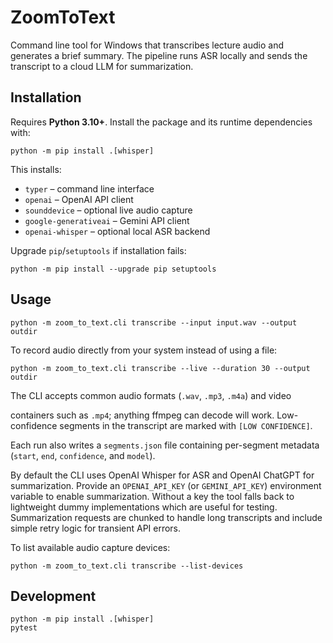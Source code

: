 # ZoomToText

Command line tool for Windows that transcribes lecture audio and generates a
brief summary.  The pipeline runs ASR locally and sends the transcript to a
cloud LLM for summarization.

## Installation

Requires **Python 3.10+**.  Install the package and its runtime dependencies
with:

```
python -m pip install .[whisper]
```

This installs:

- `typer` – command line interface
- `openai` – OpenAI API client
- `sounddevice` – optional live audio capture
- `google-generativeai` – Gemini API client
- `openai-whisper` – optional local ASR backend

Upgrade `pip`/`setuptools` if installation fails:

```
python -m pip install --upgrade pip setuptools
```


## Usage

```
python -m zoom_to_text.cli transcribe --input input.wav --output outdir
```

To record audio directly from your system instead of using a file:

```
python -m zoom_to_text.cli transcribe --live --duration 30 --output outdir
```

The CLI accepts common audio formats (`.wav`, `.mp3`, `.m4a`) and video

containers such as `.mp4`; anything ffmpeg can decode will work. Low-confidence
segments in the transcript are marked with `[LOW CONFIDENCE]`.

Each run also writes a `segments.json` file containing per-segment metadata
(`start`, `end`, `confidence`, and `model`).

By default the CLI uses OpenAI Whisper for ASR and OpenAI ChatGPT for
summarization.  Provide an `OPENAI_API_KEY` (or `GEMINI_API_KEY`) environment
variable to enable summarization.  Without a key the tool falls back to
lightweight dummy implementations which are useful for testing.  Summarization
requests are chunked to handle long transcripts and include simple retry logic
for transient API errors.

To list available audio capture devices:

```
python -m zoom_to_text.cli transcribe --list-devices
```


## Development

```
python -m pip install .[whisper]
pytest
```
